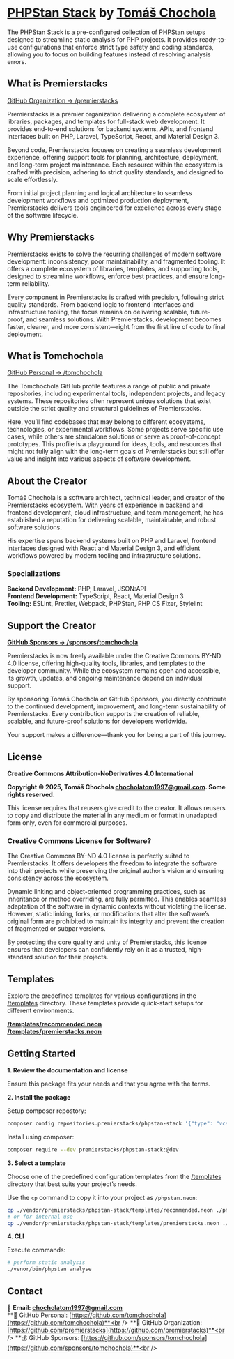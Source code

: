 # [PHPStan Stack](https://github.com/premierstacks/phpstan-stack) by [Tomáš Chochola](https://github.com/tomchochola)

The PHPStan Stack is a pre-configured collection of PHPStan setups designed to streamline static analysis for PHP projects. It provides ready-to-use configurations that enforce strict type safety and coding standards, allowing you to focus on building features instead of resolving analysis errors.

## What is Premierstacks

[GitHub Organization → /premierstacks](https://github.com/premierstacks)

Premierstacks is a premier organization delivering a complete ecosystem of libraries, packages, and templates for full-stack web development. It provides end-to-end solutions for backend systems, APIs, and frontend interfaces built on PHP, Laravel, TypeScript, React, and Material Design 3.

Beyond code, Premierstacks focuses on creating a seamless development experience, offering support tools for planning, architecture, deployment, and long-term project maintenance. Each resource within the ecosystem is crafted with precision, adhering to strict quality standards, and designed to scale effortlessly.

From initial project planning and logical architecture to seamless development workflows and optimized production deployment, Premierstacks delivers tools engineered for excellence across every stage of the software lifecycle.

## Why Premierstacks

Premierstacks exists to solve the recurring challenges of modern software development: inconsistency, poor maintainability, and fragmented tooling. It offers a complete ecosystem of libraries, templates, and supporting tools, designed to streamline workflows, enforce best practices, and ensure long-term reliability.

Every component in Premierstacks is crafted with precision, following strict quality standards. From backend logic to frontend interfaces and infrastructure tooling, the focus remains on delivering scalable, future-proof, and seamless solutions. With Premierstacks, development becomes faster, cleaner, and more consistent—right from the first line of code to final deployment.

## What is Tomchochola

[GitHub Personal → /tomchochola](https://github.com/tomchochola)

The Tomchochola GitHub profile features a range of public and private repositories, including experimental tools, independent projects, and legacy systems. These repositories often represent unique solutions that exist outside the strict quality and structural guidelines of Premierstacks.

Here, you’ll find codebases that may belong to different ecosystems, technologies, or experimental workflows. Some projects serve specific use cases, while others are standalone solutions or serve as proof-of-concept prototypes. This profile is a playground for ideas, tools, and resources that might not fully align with the long-term goals of Premierstacks but still offer value and insight into various aspects of software development.

## About the Creator

Tomáš Chochola is a software architect, technical leader, and creator of the Premierstacks ecosystem. With years of experience in backend and frontend development, cloud infrastructure, and team management, he has established a reputation for delivering scalable, maintainable, and robust software solutions.

His expertise spans backend systems built on PHP and Laravel, frontend interfaces designed with React and Material Design 3, and efficient workflows powered by modern tooling and infrastructure solutions.

### Specializations

**Backend Development:** PHP, Laravel, JSON:API<br />
**Frontend Development:** TypeScript, React, Material Design 3<br />
**Tooling:** ESLint, Prettier, Webpack, PHPStan, PHP CS Fixer, Stylelint<br />

## Support the Creator

**[GitHub Sponsors -> /sponsors/tomchochola](https://github.com/sponsors/tomchochola)**

Premierstacks is now freely available under the Creative Commons BY-ND 4.0 license, offering high-quality tools, libraries, and templates to the developer community. While the ecosystem remains open and accessible, its growth, updates, and ongoing maintenance depend on individual support.

By sponsoring Tomáš Chochola on GitHub Sponsors, you directly contribute to the continued development, improvement, and long-term sustainability of Premierstacks. Every contribution supports the creation of reliable, scalable, and future-proof solutions for developers worldwide.

Your support makes a difference—thank you for being a part of this journey.

## License

**Creative Commons Attribution-NoDerivatives 4.0 International**

**Copyright © 2025, Tomáš Chochola <chocholatom1997@gmail.com>. Some rights reserved.**

This license requires that reusers give credit to the creator. It allows reusers to copy and distribute the material in any medium or format in unadapted form only, even for commercial purposes.

### Creative Commons License for Software?

The Creative Commons BY-ND 4.0 license is perfectly suited to Premierstacks. It offers developers the freedom to integrate the software into their projects while preserving the original author’s vision and ensuring consistency across the ecosystem.

Dynamic linking and object-oriented programming practices, such as inheritance or method overriding, are fully permitted. This enables seamless adaptation of the software in dynamic contexts without violating the license. However, static linking, forks, or modifications that alter the software’s original form are prohibited to maintain its integrity and prevent the creation of fragmented or subpar versions.

By protecting the core quality and unity of Premierstacks, this license ensures that developers can confidently rely on it as a trusted, high-standard solution for their projects.

## Templates

Explore the predefined templates for various configurations in the [/templates](/templates) directory. These templates provide quick-start setups for different environments.

**[/templates/recommended.neon](/templates/recommended.neon)**<br />
**[/templates/premierstacks.neon](/templates/premierstacks.neon)**<br />

## Getting Started

**1. Review the documentation and license**

Ensure this package fits your needs and that you agree with the terms.

**2. Install the package**

Setup composer repostory:

```bash
composer config repositories.premierstacks/phpstan-stack '{"type": "vcs", "url": "https://github.com/premierstacks/phpstan-stack.git", "no-api": true}'
```

Install using composer:

```bash
composer require --dev premierstacks/phpstan-stack:@dev
```

**3. Select a template**

Choose one of the predefined configuration templates from the [/templates](/templates) directory that best suits your project’s needs.

Use the `cp` command to copy it into your project as `/phpstan.neon`:

```bash
cp ./vendor/premierstacks/phpstan-stack/templates/recommended.neon ./phpstan.neon
# or for internal use
cp ./vendor/premierstacks/phpstan-stack/templates/premierstacks.neon ./phpstan.neon
```

**4. CLI**

Execute commands:

```bash
# perform static analysis
./venor/bin/phpstan analyse
```

## Contact

**📧 Email: <chocholatom1997@gmail.com>**<br />
**👨 GitHub Personal: [https://github.com/tomchochola](https://github.com/tomchochola)**<br />
**🏢 GitHub Organization: [https://github.com/premierstacks](https://github.com/premierstacks)**<br />
**💰 GitHub Sponsors: [https://github.com/sponsors/tomchochola](https://github.com/sponsors/tomchochola)**<br />
